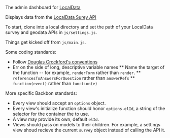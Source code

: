 The admin dashboard for [LocalData](http://golocaldata.com)

Displays data from the [LocalData Surey API](https://github.com/codeforamerica/survey-api)

To start, clone into a local directory and set the path of your LocalData survey
and geodata APIs in `js/settings.js`. 

Things get kicked off from `js/main.js`.

Some coding standards:
* Follow [Douglas Crockford's conventions](http://javascript.crockford.com/code.html)
* Err on the side of long, descriptive variable names
** Name the target of the function -- for example, `renderForm` rather than `render`.
** `referencesToAnswersForQuestion` rather than `answerRefs` 
** `function(event)` rather than `function(e)` 

More specific Backbon standards:
* Every view should accept an `options` object.
* Every view's initialize function should honor `options.elId`, a string of the 
selector for the container the to use. 
* A view may provide its own, default `elId`. 
* Views should pass on models to their children. For example, a settings view 
shoud recieve the current `survey` object instead of calling the API it.
